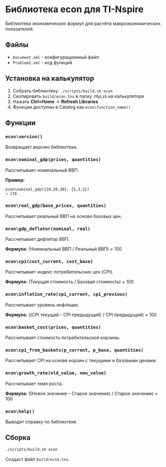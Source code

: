# Библиотека econ для TI-Nspire

Библиотека экономических формул для расчёта макроэкономических показателей.

## Файлы

- `Document.xml` - конфигурационный файл
- `Problem1.xml` - код функций

## Установка на калькулятор

1. Собрать библиотеку: `./scripts/build.sh econ`
2. Скопировать `build/econ.tns` в папку `/MyLib` на калькуляторе
3. Нажать **Ctrl+Home** → **Refresh Libraries**
4. Функции доступны в Catalog как `econ\function_name()`

## Функции

### `econ\version()`

Возвращает версию библиотеки.

### `econ\nominal_gdp(prices, quantities)`

Рассчитывает номинальный ВВП.

**Пример:**
```
econ\nominal_gdp({10,20,30}, {5,3,2})
→ 170
```

### `econ\real_gdp(base_prices, quantities)`

Рассчитывает реальный ВВП на основе базовых цен.

### `econ\gdp_deflator(nominal, real)`

Рассчитывает дефлятор ВВП.

**Формула:** (Номинальный ВВП / Реальный ВВП) × 100

### `econ\cpi(cost_current, cost_base)`

Рассчитывает индекс потребительских цен (CPI).

**Формула:** (Текущая стоимость / Базовая стоимость) × 100

### `econ\inflation_rate(cpi_current, cpi_previous)`

Рассчитывает уровень инфляции.

**Формула:** ((CPI текущий - CPI предыдущий) / CPI предыдущий) × 100

### `econ\basket_cost(prices, quantities)`

Рассчитывает стоимость потребительской корзины.

### `econ\cpi_from_baskets(p_current, p_base, quantities)`

Рассчитывает CPI на основе корзин с текущими и базовыми ценами.

### `econ\growth_rate(old_value, new_value)`

Рассчитывает темп роста.

**Формула:** ((Новое значение - Старое значение) / Старое значение) × 100

### `econ\help()`

Выводит справку по библиотеке.

## Сборка

```bash
./scripts/build.sh econ
```

Создаст файл `build/econ.tns`.
